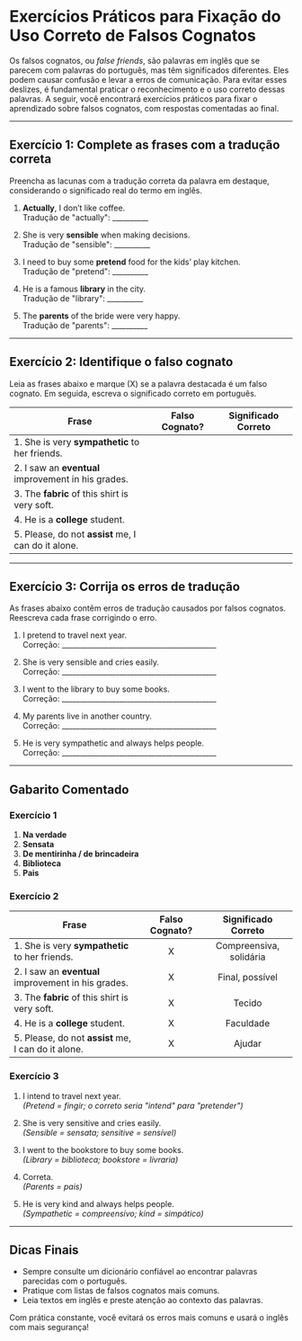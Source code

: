 
# Exercícios Práticos para Fixação do Uso Correto de Falsos Cognatos

Os falsos cognatos, ou *false friends*, são palavras em inglês que se parecem com palavras do português, mas têm significados diferentes. Eles podem causar confusão e levar a erros de comunicação. Para evitar esses deslizes, é fundamental praticar o reconhecimento e o uso correto dessas palavras. A seguir, você encontrará exercícios práticos para fixar o aprendizado sobre falsos cognatos, com respostas comentadas ao final.

---

## Exercício 1: Complete as frases com a tradução correta

Preencha as lacunas com a tradução correta da palavra em destaque, considerando o significado real do termo em inglês.

1. **Actually**, I don’t like coffee.  
   Tradução de "actually": __________

2. She is very **sensible** when making decisions.  
   Tradução de "sensible": __________

3. I need to buy some **pretend** food for the kids’ play kitchen.  
   Tradução de "pretend": __________

4. He is a famous **library** in the city.  
   Tradução de "library": __________

5. The **parents** of the bride were very happy.  
   Tradução de "parents": __________

---

## Exercício 2: Identifique o falso cognato

Leia as frases abaixo e marque (X) se a palavra destacada é um falso cognato. Em seguida, escreva o significado correto em português.

| Frase                                                                 | Falso Cognato? | Significado Correto |
|----------------------------------------------------------------------|:--------------:|:-------------------:|
| 1. She is very **sympathetic** to her friends.                       |                |                     |
| 2. I saw an **eventual** improvement in his grades.                  |                |                     |
| 3. The **fabric** of this shirt is very soft.                        |                |                     |
| 4. He is a **college** student.                                      |                |                     |
| 5. Please, do not **assist** me, I can do it alone.                  |                |                     |

---

## Exercício 3: Corrija os erros de tradução

As frases abaixo contêm erros de tradução causados por falsos cognatos. Reescreva cada frase corrigindo o erro.

1. I pretend to travel next year.  
   Correção: ___________________________________________

2. She is very sensible and cries easily.  
   Correção: ___________________________________________

3. I went to the library to buy some books.  
   Correção: ___________________________________________

4. My parents live in another country.  
   Correção: ___________________________________________

5. He is very sympathetic and always helps people.  
   Correção: ___________________________________________

---

## Gabarito Comentado

### Exercício 1

1. **Na verdade**
2. **Sensata**
3. **De mentirinha / de brincadeira**
4. **Biblioteca**
5. **Pais**

### Exercício 2

| Frase                                                                 | Falso Cognato? | Significado Correto      |
|----------------------------------------------------------------------|:--------------:|:------------------------:|
| 1. She is very **sympathetic** to her friends.                       |      X         | Compreensiva, solidária  |
| 2. I saw an **eventual** improvement in his grades.                  |      X         | Final, possível          |
| 3. The **fabric** of this shirt is very soft.                        |      X         | Tecido                   |
| 4. He is a **college** student.                                      |      X         | Faculdade                |
| 5. Please, do not **assist** me, I can do it alone.                  |      X         | Ajudar                   |

### Exercício 3

1. I intend to travel next year.  
   *(Pretend = fingir; o correto seria "intend" para "pretender")*

2. She is very sensitive and cries easily.  
   *(Sensible = sensata; sensitive = sensível)*

3. I went to the bookstore to buy some books.  
   *(Library = biblioteca; bookstore = livraria)*

4. Correta.  
   *(Parents = pais)*

5. He is very kind and always helps people.  
   *(Sympathetic = compreensivo; kind = simpático)*

---

## Dicas Finais

- Sempre consulte um dicionário confiável ao encontrar palavras parecidas com o português.
- Pratique com listas de falsos cognatos mais comuns.
- Leia textos em inglês e preste atenção ao contexto das palavras.

Com prática constante, você evitará os erros mais comuns e usará o inglês com mais segurança!
```
